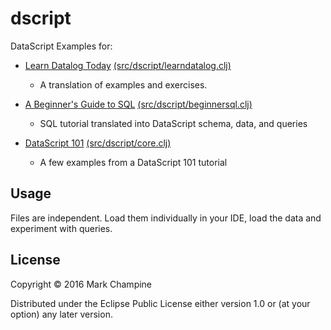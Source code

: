 # dscript

DataScript Examples for:

* [Learn Datalog Today](http://www.learndatalogtoday.org/) [(src/dscript/learndatalog.clj)](https://github.com/mchampine/dscript/blob/master/src/dscript/learndatalog.clj)
	* A translation of examples and exercises.

* [A Beginner's Guide to SQL](http://www.sohamkamani.com/blog/2016/07/07/a-beginners-guide-to-sql/) [(src/dscript/beginnersql.clj)](https://github.com/mchampine/dscript/blob/master/src/dscript/beginnersql.clj)
	* SQL tutorial translated into DataScript schema, data, and queries 

* [DataScript 101](http://udayv.com/clojurescript/clojure/2016/04/28/datascript101/) [(src/dscript/core.clj)](https://github.com/mchampine/dscript/blob/master/src/dscript/core.clj)
	* A few examples from a DataScript 101 tutorial


## Usage

Files are independent. Load them individually in your IDE, load the data and experiment with queries.

## License

Copyright © 2016 Mark Champine

Distributed under the Eclipse Public License either version 1.0 or (at
your option) any later version.
